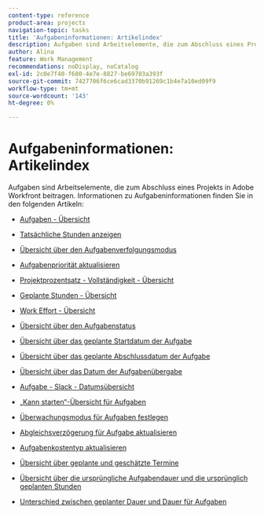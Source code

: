```yaml
---
content-type: reference
product-area: projects
navigation-topic: tasks
title: 'Aufgabeninformationen: Artikelindex'
description: Aufgaben sind Arbeitselemente, die zum Abschluss eines Projekts in Adobe Workfront beitragen. Informationen zu Aufgabeninformationen finden Sie in den folgenden Artikeln.
author: Alina
feature: Work Management
recommendations: noDisplay, noCatalog
exl-id: 2c0e7f40-f680-4e7e-8827-be69703a393f
source-git-commit: 7427706f6ce6cad3370b91269c1b4e7a10ed09f9
workflow-type: tm+mt
source-wordcount: '143'
ht-degree: 0%

---
```


# Aufgabeninformationen: Artikelindex

<!-- Audited: 5/2025 -->

Aufgaben sind Arbeitselemente, die zum Abschluss eines Projekts in Adobe Workfront beitragen. Informationen zu Aufgabeninformationen finden Sie in den folgenden Artikeln:

* [Aufgaben - Übersicht](../../../manage-work/tasks/task-information/tasks-overview.md)
* [Tatsächliche Stunden anzeigen](../../../manage-work/tasks/task-information/actual-hours.md)
* [Übersicht über den Aufgabenverfolgungsmodus](../../../manage-work/tasks/task-information/task-tracking-mode.md)
* [Aufgabenpriorität aktualisieren](../../../manage-work/tasks/task-information/task-priority.md)
* [Projektprozentsatz - Vollständigkeit - Übersicht](../../../manage-work/tasks/task-information/project-percent-complete.md)
* [Geplante Stunden - Übersicht](../../../manage-work/tasks/task-information/planned-hours.md)
* [Work Effort - Übersicht](../../../manage-work/tasks/task-information/work-effort.md)
* [Übersicht über den Aufgabenstatus](../../../manage-work/tasks/task-information/task-progress-status.md)
* [Übersicht über das geplante Startdatum der Aufgabe](../../../manage-work/tasks/task-information/task-planned-start-date.md)
* [Übersicht über das geplante Abschlussdatum der Aufgabe](../../../manage-work/tasks/task-information/task-planned-completion-date.md)
* [Übersicht über das Datum der Aufgabenübergabe](../../../manage-work/tasks/task-information/handoff-task-date.md)
* [Aufgabe - Slack - Datumsübersicht](../../../manage-work/tasks/task-information/task-slack-date.md)
* [ „Kann starten“-Übersicht für Aufgaben](../../../manage-work/tasks/task-information/can-start-task-overview.md)
* [Überwachungsmodus für Aufgaben festlegen](../../../manage-work/tasks/task-information/set-tracking-mode-for-tasks.md)
* [Abgleichsverzögerung für Aufgabe aktualisieren](../../../manage-work/tasks/task-information/task-leveling-delay.md)
* [Aufgabenkostentyp aktualisieren](../../../manage-work/tasks/task-information/update-task-cost-type.md)
* [Übersicht über geplante und geschätzte Termine](../../../manage-work/tasks/task-information/differentiate-projected-estimated-dates.md)
* [Übersicht über die ursprüngliche Aufgabendauer und die ursprünglich geplanten Stunden](../../../manage-work/tasks/task-information/task-original-duration-and-original-planned-hours.md)
* [Unterschied zwischen geplanter Dauer und Dauer für Aufgaben](../../../manage-work/tasks/task-information/planned-duration-vs-duration-for-tasks.md)

  <!--
  <li><a href="../../../manage-work/tasks/task-information/project-task-issue-dates.md">Overview of project, task, and issue dates</a> </li>
  -->
